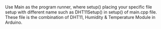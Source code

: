 Use Main as the program runner, where setup() placing your specific file setup with different name such as DHT11Setup() in setup() of main.cpp file.
These file is the combination of DHT11, Humidity & Temperature Module in Arduino.
